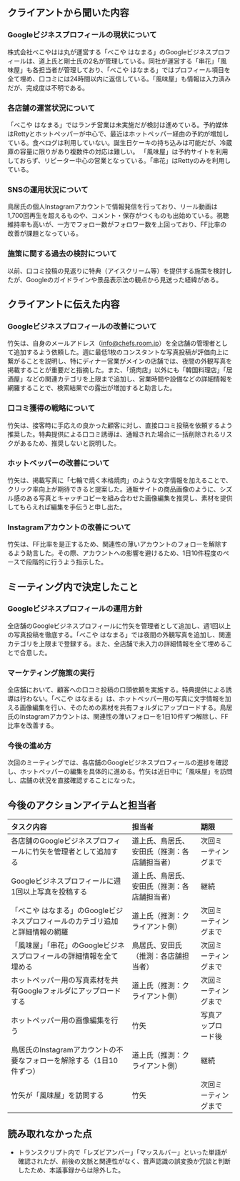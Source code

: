 ## クライアントから聞いた内容

### Googleビジネスプロフィールの現状について
株式会社べこやはは丸が運営する「べこや はなまる」のGoogleビジネスプロフィールは、道上氏と剛士氏の2名が管理している。同社が運営する「串花」「風味屋」も各担当者が管理しており、「べこや はなまる」ではプロフィール項目を全て埋め、口コミには24時間以内に返信している。「風味屋」も情報は入力済みだが、完成度は不明である。

### 各店舗の運営状況について
「べこや はなまる」ではランチ営業は未実施だが検討は進めている。予約媒体はRettyとホットペッパーが中心で、最近はホットペッパー経由の予約が増加している。食べログは利用していない。誕生日ケーキの持ち込みは可能だが、冷蔵庫の容量に限りがあり複数件の対応は難しい。
「風味屋」は予約サイトを利用しておらず、リピーター中心の営業となっている。「串花」はRettyのみを利用している。

### SNSの運用状況について
鳥居氏の個人Instagramアカウントで情報発信を行っており、リール動画は1,700回再生を超えるものや、コメント・保存がつくものも出始めている。視聴維持率も高いが、一方でフォロー数がフォロワー数を上回っており、FF比率の改善が課題となっている。

### 施策に関する過去の検討について
以前、口コミ投稿の見返りに特典（アイスクリーム等）を提供する施策を検討したが、Googleのガイドラインや景品表示法の観点から見送った経緯がある。

## クライアントに伝えた内容

### Googleビジネスプロフィールの改善について
竹矢は、自身のメールアドレス（info@chefs.room.jp）を全店舗の管理者として追加するよう依頼した。週に最低1枚のコンスタントな写真投稿が評価向上に繋がることを説明し、特にディナー営業がメインの店舗では、夜間の外観写真を掲載することが重要だと指摘した。また、「焼肉店」以外にも「韓国料理店」「居酒屋」などの関連カテゴリを上限まで追加し、営業時間や設備などの詳細情報を網羅することで、検索結果での露出が増加すると助言した。

### 口コミ獲得の戦略について
竹矢は、接客時に手応えの良かった顧客に対し、直接口コミ投稿を依頼するよう推奨した。特典提供による口コミ誘導は、通報された場合に一括削除されるリスクがあるため、推奨しないと説明した。

### ホットペッパーの改善について
竹矢は、掲載写真に「七輪で焼く本格焼肉」のような文字情報を加えることで、クリック率向上が期待できると提案した。通販サイトの商品画像のように、シズル感のある写真とキャッチコピーを組み合わせた画像編集を推奨し、素材を提供してもらえれば編集を手伝うと申し出た。

### Instagramアカウントの改善について
竹矢は、FF比率を是正するため、関連性の薄いアカウントのフォローを解除するよう助言した。その際、アカウントへの影響を避けるため、1日10件程度のペースで段階的に行うよう指示した。

## ミーティング内で決定したこと

### Googleビジネスプロフィールの運用方針
全店舗のGoogleビジネスプロフィールに竹矢を管理者として追加し、週1回以上の写真投稿を徹底する。「べこや はなまる」では夜間の外観写真を追加し、関連カテゴリを上限まで登録する。また、全店舗で未入力の詳細情報を全て埋めることで合意した。

### マーケティング施策の実行
全店舗において、顧客への口コミ投稿の口頭依頼を実施する。特典提供による誘導は行わない。「べこや はなまる」は、ホットペッパー用の写真に文字情報を加える画像編集を行い、そのための素材を共有フォルダにアップロードする。鳥居氏のInstagramアカウントは、関連性の薄いフォローを1日10件ずつ解除し、FF比率を改善する。

### 今後の進め方
次回のミーティングでは、各店舗のGoogleビジネスプロフィールの進捗を確認し、ホットペッパーの編集を具体的に進める。竹矢は近日中に「風味屋」を訪問し、店舗の状況を直接確認することになった。

## 今後のアクションアイテムと担当者

| タスク内容 | 担当者 | 期限 |
| :--- | :--- | :--- |
| 各店舗のGoogleビジネスプロフィールに竹矢を管理者として追加する | 道上氏、鳥居氏、安田氏（推測：各店舗担当者） | 次回ミーティングまで |
| Googleビジネスプロフィールに週1回以上写真を投稿する | 道上氏、鳥居氏、安田氏（推測：各店舗担当者） | 継続 |
| 「べこや はなまる」のGoogleビジネスプロフィールのカテゴリ追加と詳細情報の網羅 | 道上氏（推測：クライアント側） | 次回ミーティングまで |
| 「風味屋」「串花」のGoogleビジネスプロフィールの詳細情報を全て埋める | 鳥居氏、安田氏（推測：各店舗担当者） | 次回ミーティングまで |
| ホットペッパー用の写真素材を共有Googleフォルダにアップロードする | 道上氏（推測：クライアント側） | 次回ミーティングまで |
| ホットペッパー用の画像編集を行う | 竹矢 | 写真アップロード後 |
| 鳥居氏のInstagramアカウントの不要なフォローを解除する（1日10件ずつ） | 道上氏（推測：クライアント側） | 継続 |
| 竹矢が「風味屋」を訪問する | 竹矢 | 次回ミーティングまで |

## 読み取れなかった点
- トランスクリプト内で「レズビアンバー」「マッスルバー」といった単語が確認されたが、前後の文脈と関連性がなく、音声認識の誤変換か冗談と判断したため、本議事録からは除外した。